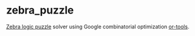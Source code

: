 # zebra_puzzle
[Zebra logic puzzle](https://en.wikipedia.org/wiki/Zebra_Puzzle) solver using Google combinatorial optimization [or-tools](https://developers.google.com/optimization/).
